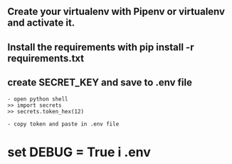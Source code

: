 ## Create your virtualenv with Pipenv or virtualenv and activate it.
## Install the requirements with pip install -r requirements.txt
## create SECRET_KEY and save to .env file
    - open python shell
    >> import secrets
    >> secrets.token_hex(12)

    - copy token and paste in .env file

# set DEBUG = True i .env